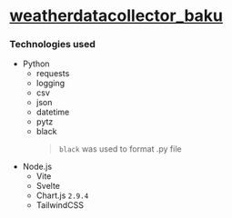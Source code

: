 # [weatherdatacollector_baku](https://test2user-aqil.github.io/weatherdatacollector_baku/)

### **Technologies used**

-   Python
    -   requests
    -   logging
    -   csv
    -   json
    -   datetime
    -   pytz
    -   black
        > `black` was used to format .py file
-   Node.js
    -   Vite
    -   Svelte
    -   Chart.js `2.9.4`
    -   TailwindCSS
